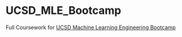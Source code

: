 # UCSD_MLE_Bootcamp
Full Coursework for [UCSD Machine Learning Engineering Bootcamp](https://career-bootcamps.extension.ucsd.edu/machine-learning-engineering-bootcamp-d/?utm_source=google&utm_medium=cpc&utm_campaign=GGL%7CUCSD%7CSEM%7CMEC%7CTier-2%7CALL%7CBRD%7CEXACT%7CCore%7CBootcamp%7CMachine-Learning%7CBootcamp&utm_term=ucsd%20machine%20learning%20bootcamp&utm_content=responsive_ad&utm_term=ucsd%20machine%20learning%20bootcamp&utm_campaign=GGL%7CUCSD%7CSEM%7CMEC%7CTier-2%7CALL%7CBRD%7CEXACT%7CCore%7CBootcamp&utm_source=adwords&utm_medium=cpc&device=c&loc_physical_ms=9031901&gclid=EAIaIQobChMIjvDD6rqx7wIVDtvACh1hOgfDEAAYASAAEgLMrPD_BwE)
